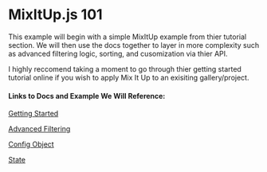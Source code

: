 # MixItUp.js 101

This example will begin with a simple MixItUp example from thier tutorial section. We will then use the docs together to layer in more complexity such as advanced filtering logic, sorting, and cusomization via thier API.

I highly reccomend taking a moment to go through thier getting started tutorial online if you wish to apply Mix It Up to an exisiting gallery/project. 

#### Links to Docs and Example We Will Reference:

[Getting Started](https://github.com/patrickkunka/mixitup/blob/v2/docs/version-1-migration.md)

[Advanced Filtering](https://github.com/patrickkunka/mixitup/blob/v2/docs/api-methods.md)

[Config Object](https://github.com/patrickkunka/mixitup/blob/v2/docs/configuration-object.md)

[State](https://github.com/patrickkunka/mixitup/blob/v2/docs/state-object.md)

